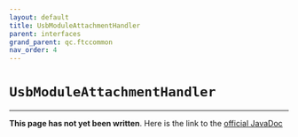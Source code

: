 ```yaml
---
layout: default
title: UsbModuleAttachmentHandler
parent: interfaces
grand_parent: qc.ftccommon
nav_order: 4
---
```

# `UsbModuleAttachmentHandler`
---
**This page has not yet been written**. Here is the link to the [official JavaDoc](https://ftctechnh.github.io/ftc_app/doc/javadoc/com/qualcomm/ftccommon/UsbModuleAttachmentHandler.html)
        